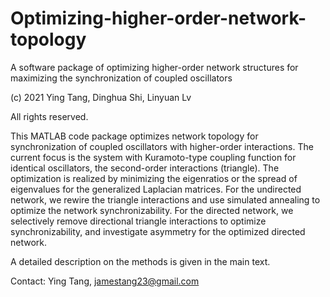 # Optimizing-higher-order-network-topology

A software package of optimizing higher-order network structures for maximizing the synchronization of coupled oscillators

(c) 2021 Ying Tang, Dinghua Shi, Linyuan Lv

All rights reserved. 

This MATLAB code package optimizes network topology for synchronization of coupled oscillators with higher-order interactions. The current focus is the system with Kuramoto-type coupling function for identical oscillators, the second-order interactions (triangle). The optimization is realized by minimizing the eigenratios or the spread of eigenvalues for the generalized Laplacian matrices. For the undirected network, we rewire the triangle interactions and use simulated annealing to optimize the network synchronizability. For the directed network, we selectively remove directional triangle interactions to optimize synchronizability, and investigate asymmetry for the optimized directed network.

A detailed description on the methods is given in the main text. 

Contact: Ying Tang, jamestang23@gmail.com

